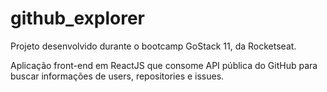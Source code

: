 # github_explorer
Projeto desenvolvido durante o bootcamp GoStack 11, da Rocketseat.

Aplicação front-end em ReactJS que consome API pública do GitHub para buscar informações de users, repositories e issues.
